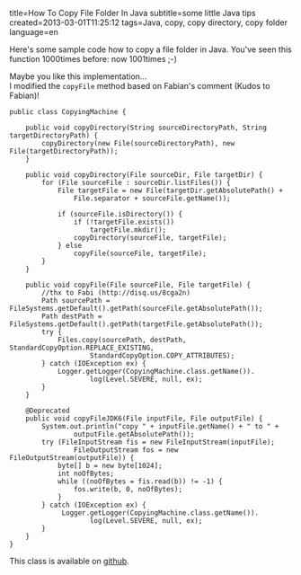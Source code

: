 title=How To Copy File Folder In Java
subtitle=some little Java tips
created=2013-03-01T11:25:12
tags=Java, copy, copy directory, copy folder
language=en

Here's some sample code how to copy a file folder in Java. 
You've seen this function 1000times before: now 1001times ;-)

Maybe you like this implementation...  
I modified the `copyFile` method based on Fabian's comment (Kudos to Fabian)!

	public class CopyingMachine {

		public void copyDirectory(String sourceDirectoryPath, String targetDirectoryPath) {
			copyDirectory(new File(sourceDirectoryPath), new File(targetDirectoryPath));
		}

		public void copyDirectory(File sourceDir, File targetDir) {
			for (File sourceFile : sourceDir.listFiles()) {
				File targetFile = new File(targetDir.getAbsolutePath() + 
					File.separator + sourceFile.getName());

				if (sourceFile.isDirectory()) {
					if (!targetFile.exists())
						targetFile.mkdir();
					copyDirectory(sourceFile, targetFile);
				} else
					copyFile(sourceFile, targetFile);
			}
		}

		public void copyFile(File sourceFile, File targetFile) {
			//thx to Fabi (http://disq.us/8cga2n)
			Path sourcePath = FileSystems.getDefault().getPath(sourceFile.getAbsolutePath());
			Path destPath = FileSystems.getDefault().getPath(targetFile.getAbsolutePath());
			try {
				Files.copy(sourcePath, destPath, StandardCopyOption.REPLACE_EXISTING,
						StandardCopyOption.COPY_ATTRIBUTES);
			} catch (IOException ex) {
				Logger.getLogger(CopyingMachine.class.getName()).
						log(Level.SEVERE, null, ex);
			}
		}

		@Deprecated
		public void copyFileJDK6(File inputFile, File outputFile) {
			System.out.println("copy " + inputFile.getName() + " to " + 
					outputFile.getAbsolutePath());
			try (FileInputStream fis = new FileInputStream(inputFile);
					FileOutputStream fos = new FileOutputStream(outputFile)) {
				byte[] b = new byte[1024];
				int noOfBytes;
				while ((noOfBytes = fis.read(b)) != -1) {
					fos.write(b, 0, noOfBytes);
				}
			} catch (IOException ex) {
				 Logger.getLogger(CopyingMachine.class.getName()).
						log(Level.SEVERE, null, ex);
			}
		}
	}


This class is available on [github](https://github.com/mr678/blog/blob/master/src/main/java/com/sourcecoding/blog/business/build/control/CopyingMachine.java).